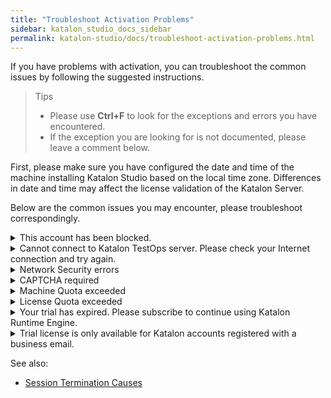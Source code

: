```yaml
---
title: "Troubleshoot Activation Problems"
sidebar: katalon_studio_docs_sidebar
permalink: katalon-studio/docs/troubleshoot-activation-problems.html
---
```


If you have problems with activation, you can troubleshoot the common issues by following the suggested instructions.

> Tips
>
>* Please use **Ctrl+F** to look for the exceptions and errors you have encountered.
>* If the exception you are looking for is not documented, please leave a comment below.

First, please make sure you have configured the date and time of the machine installing Katalon Studio based on the local time zone. Differences in date and time may affect the license validation of the Katalon Server.

Below are the common issues you may encounter, please troubleshoot correspondingly.

<details><summary>This account has been blocked.</summary>

This error message indicates that your Katalon account has been registered but not verified. To unblock your Katalon account:

1. Sign into [the Katalon website](https://www.katalon.com/). 
2. Go to [My Account](https://www.katalon.com/account/) 
3. Click **Verify Now** and follow the instructions

After verifying your account, open Katalon Studio and try activating again.

</details>

<details><summary>Cannot connect to Katalon TestOps server. Please check your Internet connection and try again.</summary>

This error message indicates that Katalon Studio's application cannot communicate with the Katalon server to activate it.

Please check your Internet connection and try again. If you are behind a **Proxy Server**, please configure Authentication Proxy first and try to activate Katalon Studio again.

</details>

<details><summary>Network Security errors</summary>

For Enterprise users with a private network, you may encounter a situation where you fail to execute test scripts or integrate Katalon Studio due to the network security error. Please contact your IT team to whitelist the following domains:

* store.katalon.com
* update.katalon.com
* analytics.katalon.com
* testops.katalon.com
* admin.katalon.com
* katalon-test.s3-accelerate.amazonaws.com (used for uploading reports to [Katalon TestOps](https://analytics.katalon.com))

</details>

<details><summary>CAPTCHA required</summary>

CAPTCHA is required when users enter incorrect passwords for multiple consecutive times. At that time, you should log into [Katalon TestOps](https://analytics.katalon.com/) with that account and enter the captcha. After that, you should be able to activate Katalon Studio normally.

</details>

<details><summary>Machine Quota exceeded</summary>

This exception means the number of machines on which you're using Katalon Studio exceeds the number of licenses that you have. The below section will guide you on how to remove a registered machine ID.

1. Log into [Katalon TestOps](https://analytics.katalon.com/) with your Katalon account.
2. Select the Organization that grants you permission to use the license.
3. In the **License Management** panel, depending on which license in use, select Katalon Studio Enterprise or Katalon Runtime Engine.
4. In the **Licenses** screen view, scroll down to the **Registered Machines** area and remove at least one machine ID.

Please try activating again.

</details>

<details><summary>License Quota exceeded</summary>

This exception means the number of licenses in use (both online and offline) exceeds the total number of licenses that your Organization has subscribed to. This may cause the [sessions terminated](https://docs.katalon.com/katalon-studio/docs/session-termination.html). To ensure the business continuity, we recommend you to subscribe more licenses.

</details>

<details><summary>Your trial has expired. Please subscribe to continue using Katalon Runtime Engine.</summary>

Valid business email registration is eligible for a 30-day trial of both Katalon Studio Enterprise and Katalon Runtime Engine floating licenses. When your trial period expires, you need to subscribe to the paid license of each product to continue using it. Currently, the free license for Katalon Runtime Engine is not available.

If you have subscribed to a Katalon license but cannot use it, please check if you are granted the permission to use. Please see the instruction [here](https://docs.katalon.com/katalon-studio/docs/use-online-license.html).

</details>

<details><summary>Trial license is only available for Katalon accounts registered with a business email.</summary>

If you encounter this exception, properly you have registered a Katalon account with a personal email (e.g. with public domain like `@gmail.com`). Katalon Studio Enterprise and Katalon Runtime Engine trial licenses can only be registered with **business** emails.

</details>

See also:

* [Session Termination Causes](https://docs.katalon.com/katalon-studio/docs/session-termination.html)
